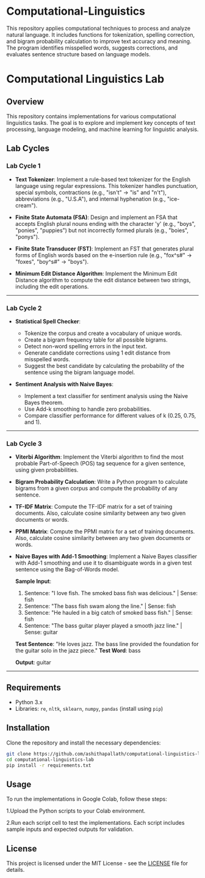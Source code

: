 # Computational-Linguistics
This repository applies computational techniques to process and analyze natural language. It includes functions for tokenization, spelling correction, and bigram probability calculation to improve text accuracy and meaning. The program identifies misspelled words, suggests corrections, and evaluates sentence structure based on language models.

# Computational Linguistics Lab

## Overview
This repository contains implementations for various computational linguistics tasks. The goal is to explore and implement key concepts of text processing, language modeling, and machine learning for linguistic analysis.

## Lab Cycles

### Lab Cycle 1


- **Text Tokenizer**: Implement a rule-based text tokenizer for the English language using regular expressions. This tokenizer handles punctuation, special symbols, contractions (e.g., "isn't" → "is" and "n't"), abbreviations (e.g., "U.S.A"), and internal hyphenation (e.g., "ice-cream").

- **Finite State Automata (FSA)**: Design and implement an FSA that accepts English plural nouns ending with the character 'y' (e.g., "boys", "ponies", "puppies") but not incorrectly formed plurals (e.g., "boies", "ponys").

- **Finite State Transducer (FST)**: Implement an FST that generates plural forms of English words based on the e-insertion rule (e.g., "fox^s#" → "foxes", "boy^s#" → "boys").

- **Minimum Edit Distance Algorithm**: Implement the Minimum Edit Distance algorithm to compute the edit distance between two strings, including the edit operations.

---

### Lab Cycle 2


- **Statistical Spell Checker**:
    - Tokenize the corpus and create a vocabulary of unique words.
    - Create a bigram frequency table for all possible bigrams.
    - Detect non-word spelling errors in the input text.
    - Generate candidate corrections using 1 edit distance from misspelled words.
    - Suggest the best candidate by calculating the probability of the sentence using the bigram language model.

- **Sentiment Analysis with Naive Bayes**:
    - Implement a text classifier for sentiment analysis using the Naive Bayes theorem.
    - Use Add-k smoothing to handle zero probabilities.
    - Compare classifier performance for different values of k (0.25, 0.75, and 1).

---

### Lab Cycle 3


- **Viterbi Algorithm**: Implement the Viterbi algorithm to find the most probable Part-of-Speech (POS) tag sequence for a given sentence, using given probabilities.

- **Bigram Probability Calculation**: Write a Python program to calculate bigrams from a given corpus and compute the probability of any sentence.

- **TF-IDF Matrix**: Compute the TF-IDF matrix for a set of training documents. Also, calculate cosine similarity between any two given documents or words.

- **PPMI Matrix**: Compute the PPMI matrix for a set of training documents. Also, calculate cosine similarity between any two given documents or words.

- **Naive Bayes with Add-1 Smoothing**: Implement a Naive Bayes classifier with Add-1 smoothing and use it to disambiguate words in a given test sentence using the Bag-of-Words model.

  **Sample Input**:
  1. Sentence: "I love fish. The smoked bass fish was delicious." | Sense: fish
  2. Sentence: "The bass fish swam along the line." | Sense: fish
  3. Sentence: "He hauled in a big catch of smoked bass fish." | Sense: fish
  4. Sentence: "The bass guitar player played a smooth jazz line." | Sense: guitar

  **Test Sentence**: "He loves jazz. The bass line provided the foundation for the guitar solo in the jazz piece."
  **Test Word**: bass

  **Output**: guitar

---

## Requirements

- Python 3.x
- Libraries: `re`, `nltk`, `sklearn`, `numpy`, `pandas` (install using `pip`)

## Installation

Clone the repository and install the necessary dependencies:

```bash
git clone https://github.com/ashithapallath/computational-linguistics-lab.git
cd computational-linguistics-lab
pip install -r requirements.txt
```
## Usage
To run the implementations in Google Colab, follow these steps:

1.Upload the Python scripts to your Colab environment.

2.Run each script cell to test the implementations. Each script includes sample inputs and expected outputs for validation.
## License

This project is licensed under the MIT License - see the [LICENSE](LICENSE) file for details.
